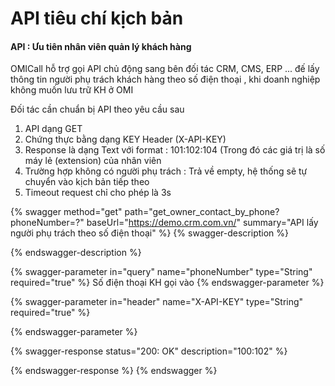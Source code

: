 # API tiêu chí kịch bản

#### API : Ưu tiên nhân viên quản lý khách hàng

OMICall hỗ trợ gọi API chủ động sang bên đối tác CRM, CMS, ERP ... đế lấy thông tin người phụ trách khách hàng theo số điện thoại , khi doanh nghiệp không muốn lưu trữ KH ở OMI

Đối tác cần chuẩn bị API theo yêu cầu sau

1. API dạng GET
2. Chứng thực bằng dạng KEY Header (X-API-KEY)
3. Response là dạng Text với format : 101:102:104 (Trong đó các giá trị là số máy lẻ (extension) của nhân viên
4. Trường hợp không có người phụ trách : Trả về empty, hệ thống sẽ tự chuyển vào kịch bản tiếp theo
5. Timeout request chỉ cho phép là 3s&#x20;

{% swagger method="get" path="get_owner_contact_by_phone?phoneNumber=?" baseUrl="https://demo.crm.com.vn/" summary="API lấy người phụ trách theo số điện thoại" %}
{% swagger-description %}

{% endswagger-description %}

{% swagger-parameter in="query" name="phoneNumber" type="String" required="true" %}
Số điện thoại KH gọi vào
{% endswagger-parameter %}

{% swagger-parameter in="header" name="X-API-KEY" type="String" required="true" %}

{% endswagger-parameter %}

{% swagger-response status="200: OK" description="100:102" %}

{% endswagger-response %}
{% endswagger %}
